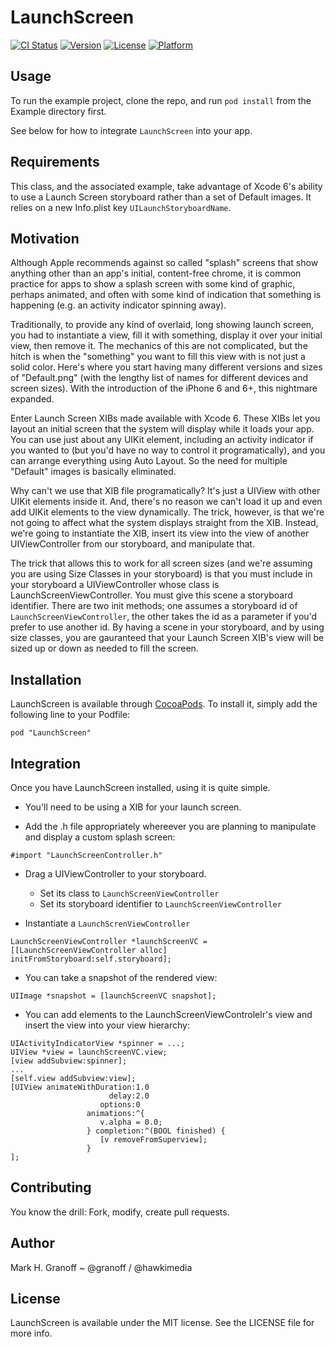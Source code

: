 # LaunchScreen

[![CI Status](http://img.shields.io/travis/granoff/LaunchScreen.svg?style=flat)](https://travis-ci.org/granoff/LaunchScreen)
[![Version](https://img.shields.io/cocoapods/v/LaunchScreen.svg?style=flat)](http://cocoadocs.org/docsets/LaunchScreen)
[![License](https://img.shields.io/cocoapods/l/LaunchScreen.svg?style=flat)](http://cocoadocs.org/docsets/LaunchScreen)
[![Platform](https://img.shields.io/cocoapods/p/LaunchScreen.svg?style=flat)](http://cocoadocs.org/docsets/LaunchScreen)

## Usage

To run the example project, clone the repo, and run `pod install` from the Example directory first.

See below for how to integrate `LaunchScreen` into your app.

## Requirements

This class, and the associated example, take advantage of Xcode 6's ability to use a Launch Screen storyboard rather than a set of
Default images. It relies on a new Info.plist key `UILaunchStoryboardName`.

## Motivation

Although Apple recommends against so called "splash" screens that show anything other than an app's initial, content-free chrome, it is common practice for apps to
show a splash screen with some kind of graphic, perhaps animated, and often with some kind of indication that something is happening (e.g. an activity indicator spinning away).

Traditionally, to provide any kind of overlaid, long showing launch screen, you had to instantiate a view, fill it with something, display it over your initial view, then remove it. The mechanics of this
are not complicated, but the hitch is when the "something" you want to fill this view with is not just a solid color. Here's where you start having many different versions and sizes of "Default.png"
(with the lengthy list of names for different devices and screen sizes). With the introduction of the iPhone 6 and 6+, this nightmare expanded.

Enter Launch Screen XIBs made available with Xcode 6. These XIBs let you layout an initial screen that the system will display while it loads your app. You can use just about any UIKit element, including an activity indicator if you wanted to 
(but you'd have no way to control it programatically), and you can arrange everything using Auto Layout. So the need for multiple "Default" images is basically eliminated.

Why can't we use that XIB file programatically? It's just a UIView with other UIKit elements inside it. And, there's no reason we can't load it up and even
add UIKit elements to the view dynamically. The trick, however, is that we're not going to affect what the system displays straight from the XIB. Instead, we're going to instantiate the XIB, insert its view into
the view of another UIViewController from our storyboard, and manipulate that.

The trick that allows this to work for all screen sizes (and we're assuming you are using Size Classes in your storyboard) is that you must include in your storyboard a UIViewController whose class is LaunchScreenViewController. You must give this scene a storyboard identifier. There are two init methods; one assumes
a storyboard id of `LaunchScreenViewController`, the other takes the id as a parameter if you'd prefer to use another id. By having a scene in your storyboard, and by using size classes, you are gauranteed that your Launch Screen XIB's view will be sized up or down as needed to fill the screen.

## Installation

LaunchScreen is available through [CocoaPods](http://cocoapods.org). To install
it, simply add the following line to your Podfile:

    pod "LaunchScreen"

## Integration

Once you have LaunchScreen installed, using it is quite simple.

- You'll need to be using a XIB for your launch screen.

- Add the .h file appropriately whereever you are planning to manipulate and display a custom splash screen:

```objc
#import "LaunchScreenController.h"
```

- Drag a UIViewController to your storyboard.
  - Set its class to `LaunchScreenViewController`
  - Set its storyboard identifier to `LaunchScreenViewController`

- Instantiate a `LaunchScrenViewController`

```objc
LaunchScreenViewController *launchScreenVC = [[LaunchScreenViewController alloc] initFromStoryboard:self.storyboard];
```

- You can take a snapshot of the rendered view:

```objc
UIImage *snapshot = [launchScreenVC snapshot];
```

- You can add elements to the LaunchScreenViewControlelr's view and insert the view into your view hierarchy:

```objc
UIActivityIndicatorView *spinner = ...;
UIView *view = launchScreenVC.view;
[view addSubview:spinner];
...
[self.view addSubview:view];
[UIView animateWithDuration:1.0
                      delay:2.0
                    options:0
                 animations:^{
                    v.alpha = 0.0;
                 } completion:^(BOOL finished) {
                    [v removeFromSuperview];
                 }
];
```

## Contributing

You know the drill: Fork, modify, create pull requests.

## Author

Mark H. Granoff ~ @granoff / @hawkimedia

## License

LaunchScreen is available under the MIT license. See the LICENSE file for more info.

